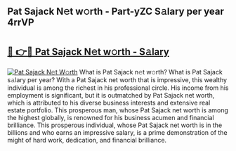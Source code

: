 ## Pat Sajack N𝚎t w𝚘rth - Part-yZC S𝚊lary per year 4rrVP

# <h2><a href="http://gc0m7k2.nevu.top/?p=Pat+Sajack">🔗 👉🔴 Pat Sajack N𝚎t w𝚘rth - S𝚊lary</a></h2>

[![Pat Sajack N𝚎t W𝚘rth](https://i.imgur.com/Oavwk0R.jpeg)](http://gc0m7k2.nevu.top/?p=Pat+Sajack)
What is Pat Sajack n𝚎t w𝚘rth? What is Pat Sajack s𝚊lary per year?
With a Pat Sajack net worth that is impressive, this wealthy individual is among the richest in his professional circle. His income from his employment is significant, but it is outmatched by Pat Sajack net worth, which is attributed to his diverse business interests and extensive real estate portfolio. This prosperous man, whose Pat Sajack net worth is among the highest globally, is renowned for his business acumen and financial brilliance. This prosperous individual, whose Pat Sajack net worth is in the billions and who earns an impressive salary, is a prime demonstration of the might of hard work, dedication, and financial brilliance.
